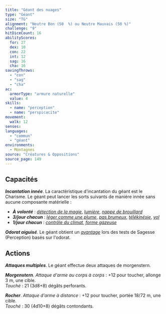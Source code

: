 ```yaml
---
title: "Géant des nuages"
type: "Géant"
size: "TG"
alignment: "Neutre Bon (50  %) ou Neutre Mauvais (50 %)"
challenge: "9"
hitDiceCount: 16
abilityScores:
  for: 27
  dex: 10
  con: 22
  int: 12
  sag: 16
  cha: 16
savingThrows:
  - "con"
  - "sag"
  - "cha"
ac:
  armorType: "armure naturelle"
  value: 4
skills:
  - name: "perception"
  - name: "perspicacite"
movement:
  walk: 12
senses:
languages:
  - "commun"
  - "géant"
environments:
  - Montagnes
source: "Créatures & Oppositions"
source_page: 149
---
```

## Capacités
_**Incantation innée**_. La caractéristique d'incantation du géant est le Charisme. Le géant peut lancer les sorts suivants de manière innée sans aucune composante matérielle :
* _**À volonté**_ : [_détection de la magie_](/grimoire/detection-de-la-magie/), [_lumière_](/grimoire/lumiere/), [_nappe de brouillard_](/grimoire/nappe-de-brouillard/)
* _**3/jour chacun**_ : [_léger comme une plume_](/grimoire/leger-comme-une-plume/), [_pas brumeux_](/grimoire/pas-brumeux/), [_télékinésie_](/grimoire/telekinesie/), [_vol_](/grimoire/vol/)
* _**1/jour chacun**_ : [_contrôle du climat_](/grimoire/controle-du-climat/), [_forme gazeuse_](/grimoire/forme-gazeuse/)

_**Odorat aiguisé**_. Le géant obtient un [_avantage_](/utiliser-les-caracteristiques/#avantage-et-desavantage) lors des tests de Sagesse (Perception) basés sur l'odorat.

## Actions
_**Attaques multiples**_. Le géant effectue deux attaques de morgenstern.

_**Morgenstern**_. _Attaque d'arme au corps à corps_ : +12 pour toucher, allonge 3 m, une cible.  
_Touché_ : 21 (3d8+8) dégâts perforants.

_**Rocher**_. _Attaque d'arme à distance_ : +12 pour toucher, portée 18/72 m, une cible.  
_Touché_ : 30 (4d10+8) dégâts contondants.
